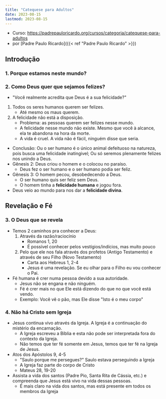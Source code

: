 ```yaml
---
title: "Catequese para Adultos"
date: 2023-08-15
lastmod: 2023-08-15
---
```

- Curso: https://padrepauloricardo.org/cursos/categoria/catequese-para-adultos
- por [Padre Paulo Ricardo]({{< ref "Padre Paulo Ricardo" >}})

## Introdução
### 1. Porque estamos neste mundo?

### 2. Como Deus quer que sejamos felizes?
- "Você realmente acredita que Deus é a sua felicidade?"
1. Todos os seres humanos querem ser felizes.
	- Até mesmo os maus querem.
2. A felicidade não está a disposição.
	- Problema: as pessoas querem ser felizes nesse mundo.
	- A felicidade nesse mundo não existe. Mesmo que você à alcance, ela te abandona na hora da morte.
	- A vida é cruel. A vida não é fácil, ninguém disse que seria.
- Conclusão: Ou o ser humano é o único animal defeituoso na natureza, pois busca uma felicidade inatingivel; Ou só seremos plenamente felizes nos unindo a Deus.
- Gênesis 2: Deus criou o homem e o colocou no paraíso.
	- Deus fez o ser humano e o ser humano podia ser feliz.
- Gênesis 3: O homem pecou, desobedecendo a Deus.
	- O ser humano quis ser feliz sem Deus.
	- O homem tinha a **felicidade humana** e jogou fora.
- Deus veio ao mundo para nos dar a **felicidade divina**.

## Revelação e Fé
### 3. O Deus que se revela
- Temos 2 caminhos pra conhecer a Deus:
	1. Através da razão/raciocínio
		- Romanos 1, 20
		- É possível conhecer pelos vestígios/indícios, mas muito pouco
	1. Pelo que ele nos fala através dos profetos (Antigo Testamento) e através de seu Filho (Novo Testamento)
		- Carta aos Hebreus 1, 2-4
		- Jesus é uma revelação. Se eu olhar para o Filho eu vou conhecer o Pai.
- Fé humana é crer numa pessoa devido a sua autoridade.
	- Jesus não se engana e não ninguém.
	- Fé é crer mais no que Ele está dizendo do que no que você está vendo.
	- Exemplo: Você vê o pão, mas Ele disse "Isto é o meu corpo"

### 4. Não há Cristo sem Igreja
- Jesus continua vivo através da Igreja. A Igreja é a continuação do mistério da encarnação.
	- A Igreja escreveu a Bíblia e esta não pode ser interpretada fora do contexto da Igreja.
	- Não temos que ter fé somente em Jesus, temos que ter fé na Igreja de Jesus.
- Atos dos Apóstolos 9, 4-5
	- "Saulo porque me persegues?" Saulo estava perseguindo a Igreja
	- A Igreja faz parte do corpo de Cristo
	- Mateus 28, 19-20
- Assista a vida dos santos (Padre Pio, Santa Rita de Cássia, etc.) e compreenda que Jesus está vivo na vida dessas pessoas.
	- É mais claro na vida dos santos, mas está presente em todos os membros da Igreja
